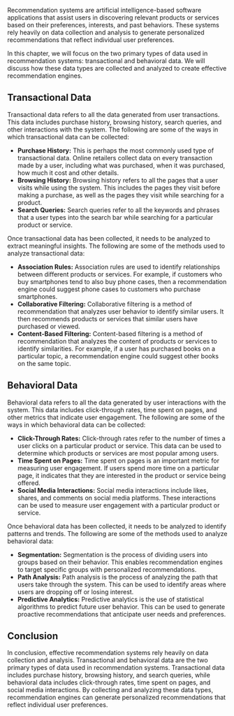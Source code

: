 
Recommendation systems are artificial intelligence-based software applications that assist users in discovering relevant products or services based on their preferences, interests, and past behaviors. These systems rely heavily on data collection and analysis to generate personalized recommendations that reflect individual user preferences.

In this chapter, we will focus on the two primary types of data used in recommendation systems: transactional and behavioral data. We will discuss how these data types are collected and analyzed to create effective recommendation engines.

Transactional Data
------------------

Transactional data refers to all the data generated from user transactions. This data includes purchase history, browsing history, search queries, and other interactions with the system. The following are some of the ways in which transactional data can be collected:

* **Purchase History:** This is perhaps the most commonly used type of transactional data. Online retailers collect data on every transaction made by a user, including what was purchased, when it was purchased, how much it cost and other details.
* **Browsing History:** Browsing history refers to all the pages that a user visits while using the system. This includes the pages they visit before making a purchase, as well as the pages they visit while searching for a product.
* **Search Queries:** Search queries refer to all the keywords and phrases that a user types into the search bar while searching for a particular product or service.

Once transactional data has been collected, it needs to be analyzed to extract meaningful insights. The following are some of the methods used to analyze transactional data:

* **Association Rules:** Association rules are used to identify relationships between different products or services. For example, if customers who buy smartphones tend to also buy phone cases, then a recommendation engine could suggest phone cases to customers who purchase smartphones.
* **Collaborative Filtering:** Collaborative filtering is a method of recommendation that analyzes user behavior to identify similar users. It then recommends products or services that similar users have purchased or viewed.
* **Content-Based Filtering:** Content-based filtering is a method of recommendation that analyzes the content of products or services to identify similarities. For example, if a user has purchased books on a particular topic, a recommendation engine could suggest other books on the same topic.

Behavioral Data
---------------

Behavioral data refers to all the data generated by user interactions with the system. This data includes click-through rates, time spent on pages, and other metrics that indicate user engagement. The following are some of the ways in which behavioral data can be collected:

* **Click-Through Rates:** Click-through rates refer to the number of times a user clicks on a particular product or service. This data can be used to determine which products or services are most popular among users.
* **Time Spent on Pages:** Time spent on pages is an important metric for measuring user engagement. If users spend more time on a particular page, it indicates that they are interested in the product or service being offered.
* **Social Media Interactions:** Social media interactions include likes, shares, and comments on social media platforms. These interactions can be used to measure user engagement with a particular product or service.

Once behavioral data has been collected, it needs to be analyzed to identify patterns and trends. The following are some of the methods used to analyze behavioral data:

* **Segmentation:** Segmentation is the process of dividing users into groups based on their behavior. This enables recommendation engines to target specific groups with personalized recommendations.
* **Path Analysis:** Path analysis is the process of analyzing the path that users take through the system. This can be used to identify areas where users are dropping off or losing interest.
* **Predictive Analytics:** Predictive analytics is the use of statistical algorithms to predict future user behavior. This can be used to generate proactive recommendations that anticipate user needs and preferences.

Conclusion
----------

In conclusion, effective recommendation systems rely heavily on data collection and analysis. Transactional and behavioral data are the two primary types of data used in recommendation systems. Transactional data includes purchase history, browsing history, and search queries, while behavioral data includes click-through rates, time spent on pages, and social media interactions. By collecting and analyzing these data types, recommendation engines can generate personalized recommendations that reflect individual user preferences.
